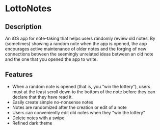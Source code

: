 # LottoNotes

## Description
An iOS app for note-taking that helps users randomly review old notes. By (sometimes) showing a random note when the app is opened, the app encourages active maintenance of older notes and the forging of new connections between the seemingly unrelated ideas between an old note and the one that you opened the app to write.

## Features
- When a random note is opened (that is, you "win the lottery"), users must at the least scroll down to the bottom of the note before they can declare that they have read it.
- Easily create simple no-nonsense notes
- Notes are randomized after the creation or edit of a note
- Users can conveniently edit old notes when they "win the lottery"
- Delete notes with a swipe
- Refined dark theme
